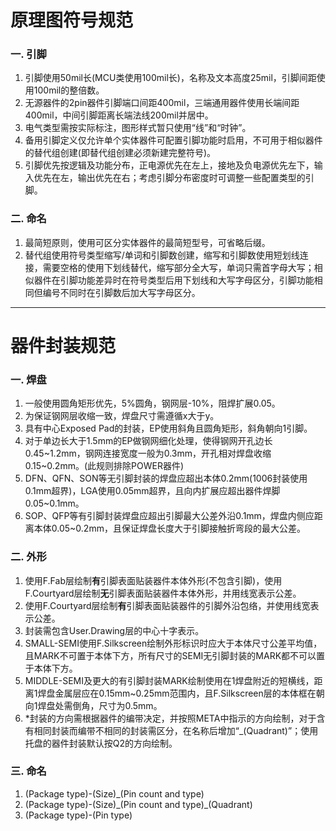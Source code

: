 # 原理图符号规范
### 一. 引脚
1. 引脚使用50mil长(MCU类使用100mil长)，名称及文本高度25mil，引脚间距使用100mil的整倍数。
2. 无源器件的2pin器件引脚端口间距400mil，三端通用器件使用长端间距400mil，中间引脚距离长端法线200mil并居中。
3. 电气类型需按实际标注，图形样式暂只使用“线”和“时钟”。
4. 备用引脚定义仅允许单个实体器件可配置引脚功能时启用，不可用于相似器件的替代组创建(即替代组创建必须新建完整符号)。
5. 引脚优先按逻辑及功能分布，正电源优先在左上，接地及负电源优先左下，输入优先在左，输出优先在右；考虑引脚分布密度时可调整一些配置类型的引脚。
### 二. 命名
1. 最简短原则，使用可区分实体器件的最简短型号，可省略后缀。
2. 替代组使用符号类型缩写/单词和引脚数创建，缩写和引脚数使用短划线连接，需要空格的使用下划线替代，缩写部分全大写，单词只需首字母大写；相似器件在引脚功能差异时在符号类型后用下划线和大写字母区分，引脚功能相同但编号不同时在引脚数后加大写字母区分。

***

# 器件封装规范
### 一. 焊盘
1. 一般使用圆角矩形优先，5%圆角，钢网层-10%，阻焊扩展0.05。
2. 为保证钢网层收缩一致，焊盘尺寸需遵循x大于y。
3. 具有中心Exposed Pad的封装，EP使用斜角且圆角矩形，斜角朝向1引脚。
4. 对于单边长大于1.5mm的EP做钢网细化处理，使得钢网开孔边长0.45\~1.2mm，钢网连接宽度一般为0.3mm，开孔相对焊盘收缩0.15\~0.2mm。(此规则排除POWER器件)
5. DFN、QFN、SON等无引脚封装的焊盘应超出本体0.2mm(1006封装使用0.1mm超界)，LGA使用0.05mm超界，且向内扩展应超出器件焊脚0.05\~0.1mm。
6. SOP、QFP等有引脚封装焊盘应超出引脚最大公差外沿0.1mm，焊盘内侧应距离本体0.05\~0.2mm，且保证焊盘长度大于引脚接触折弯段的最大公差。
### 二. 外形
1. 使用F.Fab层绘制**有**引脚表面贴装器件本体外形(不包含引脚)，使用F.Courtyard层绘制**无**引脚表面贴装器件本体外形，并用线宽表示公差。
2. 使用F.Courtyard层绘制**有**引脚表面贴装器件的引脚外沿包络，并使用线宽表示公差。
3. 封装需包含User.Drawing层的中心十字表示。
4. SMALL-SEMI使用F.Silkscreen绘制外形标识时应大于本体尺寸公差平均值，且MARK不可置于本体下方，所有尺寸的SEMI无引脚封装的MARK都不可以置于本体下方。
5. MIDDLE-SEMI及更大的有引脚封装MARK绘制使用在1焊盘附近的短横线，距离1焊盘金属层应在0.15mm<span>~</span>0.25mm范围内，且F.Silkscreen层的本体框在朝向1焊盘处需倒角，尺寸为0.5mm。
6. \*封装的方向需根据器件的编带决定，并按照META中指示的方向绘制，对于含有相同封装而编带不相同的封装需区分，在名称后增加“\_(Quadrant)”；使用托盘的器件封装默认按Q2的方向绘制。
### 三. 命名
1. (Package type)-(Size)\_(Pin count and type)
2. (Package type)-(Size)\_(Pin count and type)\_(Quadrant)
3. (Package type)-(Pin type)
